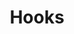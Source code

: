 ---
title: Hooks
hooks:
    items:
        -
            headline: 'Getting Started'
            byline:
                text: >
                    You'll find many examples and useful settings in the <a href="https://github.com/kittyfishfrommars/grav-theme-oxygen/tree/main/_demo">demo</a>. Just copy everything into your /user directory. 
                # (values) text-left | text-right | text-center | text-justify | small | bold | italic | uppercase | normal-case
                # class: 'text-center'
            button:
                class: 'text-center'
                text: README
                url: 'https://github.com/kittyfishfrommars/grav-theme-oxygen/blob/main/README.md'
        -
            headline: 'Ready to Launch'
            byline:
                text: >
                    Once you are happy with your presentation, enable the <a href="https://github.com/kittyfishfrommars/grav-theme-oxygen/blob/main/README.md#theme-options">Theme Options</a> so search engines can find your site.
                # class: 'text-center'
            button:
                class: 'text-center'
                text: Login
                url: 'admin'
---
